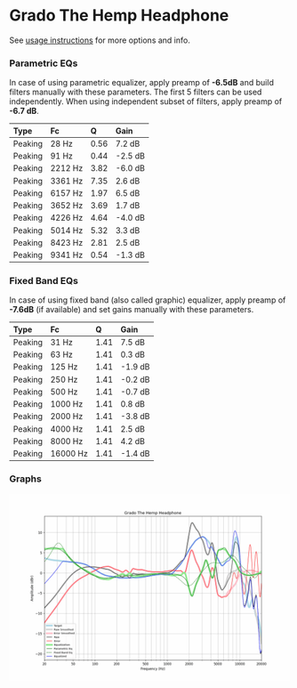# Grado The Hemp Headphone
See [usage instructions](https://github.com/jaakkopasanen/AutoEq#usage) for more options and info.

### Parametric EQs
In case of using parametric equalizer, apply preamp of **-6.5dB** and build filters manually
with these parameters. The first 5 filters can be used independently.
When using independent subset of filters, apply preamp of **-6.7 dB**.

| Type    | Fc      |    Q | Gain    |
|:--------|:--------|:-----|:--------|
| Peaking | 28 Hz   | 0.56 | 7.2 dB  |
| Peaking | 91 Hz   | 0.44 | -2.5 dB |
| Peaking | 2212 Hz | 3.82 | -6.0 dB |
| Peaking | 3361 Hz | 7.35 | 2.6 dB  |
| Peaking | 6157 Hz | 1.97 | 6.5 dB  |
| Peaking | 3652 Hz | 3.69 | 1.7 dB  |
| Peaking | 4226 Hz | 4.64 | -4.0 dB |
| Peaking | 5014 Hz | 5.32 | 3.3 dB  |
| Peaking | 8423 Hz | 2.81 | 2.5 dB  |
| Peaking | 9341 Hz | 0.54 | -1.3 dB |

### Fixed Band EQs
In case of using fixed band (also called graphic) equalizer, apply preamp of **-7.6dB**
(if available) and set gains manually with these parameters.

| Type    | Fc       |    Q | Gain    |
|:--------|:---------|:-----|:--------|
| Peaking | 31 Hz    | 1.41 | 7.5 dB  |
| Peaking | 63 Hz    | 1.41 | 0.3 dB  |
| Peaking | 125 Hz   | 1.41 | -1.9 dB |
| Peaking | 250 Hz   | 1.41 | -0.2 dB |
| Peaking | 500 Hz   | 1.41 | -0.7 dB |
| Peaking | 1000 Hz  | 1.41 | 0.8 dB  |
| Peaking | 2000 Hz  | 1.41 | -3.8 dB |
| Peaking | 4000 Hz  | 1.41 | 2.5 dB  |
| Peaking | 8000 Hz  | 1.41 | 4.2 dB  |
| Peaking | 16000 Hz | 1.41 | -1.4 dB |

### Graphs
![](./Grado%20The%20Hemp%20Headphone.png)